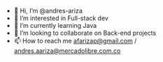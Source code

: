 - 👋 Hi, I’m @andres-ariza
- 👀 I’m interested in Full-stack dev
- 🌱 I’m currently learning Java
- 💞️ I’m looking to collaborate on Back-end projects
- 📫 How to reach me afarizap@gmail.com / andres.aariza@mercadolibre.com.co

<!---
andres-ariza/andres-ariza is a ✨ special ✨ repository because its `README.md` (this file) appears on your GitHub profile.
You can click the Preview link to take a look at your changes.
--->
